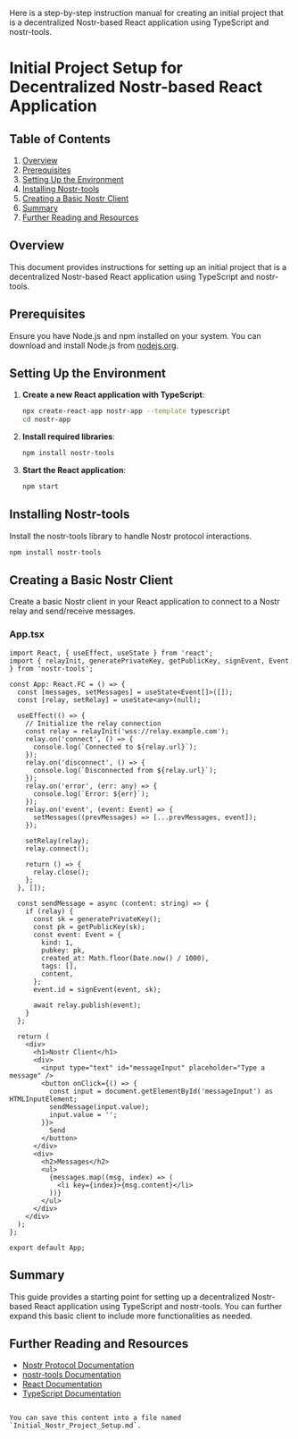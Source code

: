 Here is a step-by-step instruction manual for creating an initial project that is a decentralized Nostr-based React application using TypeScript and nostr-tools.

# Initial Project Setup for Decentralized Nostr-based React Application

## Table of Contents
1. [Overview](#overview)
2. [Prerequisites](#prerequisites)
3. [Setting Up the Environment](#setting-up-the-environment)
4. [Installing Nostr-tools](#installing-nostr-tools)
5. [Creating a Basic Nostr Client](#creating-a-basic-nostr-client)
6. [Summary](#summary)
7. [Further Reading and Resources](#further-reading-and-resources)

## Overview

This document provides instructions for setting up an initial project that is a decentralized Nostr-based React application using TypeScript and nostr-tools.

## Prerequisites

Ensure you have Node.js and npm installed on your system. You can download and install Node.js from [nodejs.org](https://nodejs.org/).

## Setting Up the Environment

1. **Create a new React application with TypeScript**:
   ```sh
   npx create-react-app nostr-app --template typescript
   cd nostr-app
   ```

2. **Install required libraries**:
   ```sh
   npm install nostr-tools
   ```

3. **Start the React application**:
   ```sh
   npm start
   ```

## Installing Nostr-tools

Install the nostr-tools library to handle Nostr protocol interactions.

```sh
npm install nostr-tools
```

## Creating a Basic Nostr Client

Create a basic Nostr client in your React application to connect to a Nostr relay and send/receive messages.

### App.tsx

```tsx
import React, { useEffect, useState } from 'react';
import { relayInit, generatePrivateKey, getPublicKey, signEvent, Event } from 'nostr-tools';

const App: React.FC = () => {
  const [messages, setMessages] = useState<Event[]>([]);
  const [relay, setRelay] = useState<any>(null);

  useEffect(() => {
    // Initialize the relay connection
    const relay = relayInit('wss://relay.example.com');
    relay.on('connect', () => {
      console.log(`Connected to ${relay.url}`);
    });
    relay.on('disconnect', () => {
      console.log(`Disconnected from ${relay.url}`);
    });
    relay.on('error', (err: any) => {
      console.log(`Error: ${err}`);
    });
    relay.on('event', (event: Event) => {
      setMessages((prevMessages) => [...prevMessages, event]);
    });

    setRelay(relay);
    relay.connect();

    return () => {
      relay.close();
    };
  }, []);

  const sendMessage = async (content: string) => {
    if (relay) {
      const sk = generatePrivateKey();
      const pk = getPublicKey(sk);
      const event: Event = {
        kind: 1,
        pubkey: pk,
        created_at: Math.floor(Date.now() / 1000),
        tags: [],
        content,
      };
      event.id = signEvent(event, sk);

      await relay.publish(event);
    }
  };

  return (
    <div>
      <h1>Nostr Client</h1>
      <div>
        <input type="text" id="messageInput" placeholder="Type a message" />
        <button onClick={() => {
          const input = document.getElementById('messageInput') as HTMLInputElement;
          sendMessage(input.value);
          input.value = '';
        }}>
          Send
        </button>
      </div>
      <div>
        <h2>Messages</h2>
        <ul>
          {messages.map((msg, index) => (
            <li key={index}>{msg.content}</li>
          ))}
        </ul>
      </div>
    </div>
  );
};

export default App;
```

## Summary

This guide provides a starting point for setting up a decentralized Nostr-based React application using TypeScript and nostr-tools. You can further expand this basic client to include more functionalities as needed.

## Further Reading and Resources

- [Nostr Protocol Documentation](https://github.com/fiatjaf/nostr)
- [nostr-tools Documentation](https://github.com/fiatjaf/nostr-tools)
- [React Documentation](https://reactjs.org/)
- [TypeScript Documentation](https://www.typescriptlang.org/)
```

You can save this content into a file named `Initial_Nostr_Project_Setup.md`.
